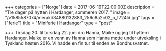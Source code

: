 +++
categories = ["Norge"]
date = 2017-06-19T22:00:00Z
description = "Tre dager på hytten i Hardanger, sommeren 2017. "
image = "/v1585587074/meraki/34880132883_256c8a2c02_o_f724ld.jpg"
tags = ["ferie"]
title = "Miniferie i Hardanger"
type = "post"

+++
Tirsdag 20. til torsdag 22. juni dro Hanna, Maike og jeg til hytten i Hardanger. Maike er en venn av Hanna som Hanna møtte under utveksling i Tyskland høsten 2016. Vi hadde en fin tur til enden av Bondhusvatnet.